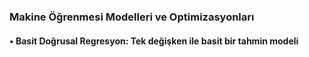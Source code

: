 ### Makine Öğrenmesi Modelleri ve Optimizasyonları
#### • Basit Doğrusal Regresyon: Tek değişken ile basit bir tahmin modeli
